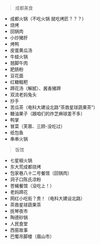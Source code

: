 >成都美食

- 成都火锅（不吃火锅 就吃烤匠？？？）
- 烧烤
- 回锅肉
- 小炒猪肝
- 烤鸭
- 皮蛋黄瓜汤
- 牛蛙火锅
- 翘脚牛肉
- 肥肠粉
- 豆花面
- 红糖糍粑
- 蹄花汤（解腻）、酱香猪蹄
- 双流老妈兔头
- 抄手
- 苦瓜茶（电科大建设北路“茶救星球蔬果茶”）
- 糖油果子（跟咱们的炸芝麻球差不多）
- 鸭掌
- 冒菜（芙蓉、三顾-没吃过）
- 纸包鱼
- 串串火锅

> 饭馆

- 七星椒火锅
- 东大荒成都烧烤
- 包家巷八十二号餐馆（回锅肉）
- 洞子口陈氏凉粉
- 苍蝇餐馆（没吃上！）
- 老妈蹄花
- 网红小吃街？贵！（电科大建设北路）
- 茶救星球蔬果茶
- 抚琴夜市
- 陶德砂锅
- 人民食堂
- 西窑故事
- 巴蜀吊脚楼（眉山市）

